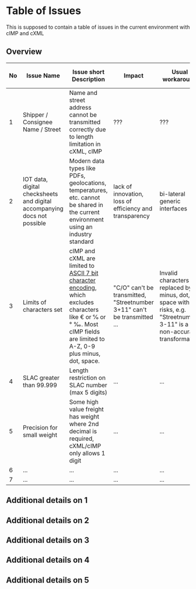 # Table of Issues
This is supposed to contain a table of issues in the current environment with cIMP and cXML

## Overview

|No   	|Issue Name   	|Issue short Description   	|Impact|Usual workaround   	   	|Solution in ONE Record |
|---	|---	|---	|---	|---	|--- |
|1   	|Shipper / Consignee Name / Street  	|Name and street address cannot be transmitted correctly due to length limitation in cXML, cIMP   	|???   	|???   	|Data model is fully capable |
|2   	|IOT data, digital checksheets and digital accompanying docs not possible   	|Modern data types like PDFs, geolocations, temperatures, etc. cannot be shared in the current environment using an industry standard	| lack of innovation, loss of efficiency and transparency |bi-lateral generic interfaces   	|works by design |
|3   	|Limits of characters set |cIMP and cXML are limited to [ASCII 7 bit character encoding](https://en.wikipedia.org/wiki/ASCII), which excludes characters like € or ℅ or ° ‰. Most cIMP fields are limited to A-Z, 0-9 plus minus, dot, space. 	|"C/O" can't be transmitted, "Streetnumber 3+11" can't be transmitted ...   	|Invalid characters replaced by minus, dot, space with risks, e.g. "Streetnumber 3-11" is a non-accurate transformation|Data model is fully [Unicode](https://en.wikipedia.org/wiki/Unicode) compatible |
|4   	|SLAC greater than 99.999   	|Length restriction on SLAC number (max 5 digits)	|...   	|...   	|Data model is fully capable |
|5   	|Precision for small weight  	|Some high value freight has weight where 2nd decimal is required, cXML/cIMP only allows 1 digit	|...   	|...   	|Data model is fully capable |
|6   	|...   	|...	|...   	|...   	|... |
|7   	|...   	|...	|...   	|...   	|... |

## Additional details on 1
## Additional details on 2
## Additional details on 3
## Additional details on 4
## Additional details on 5

